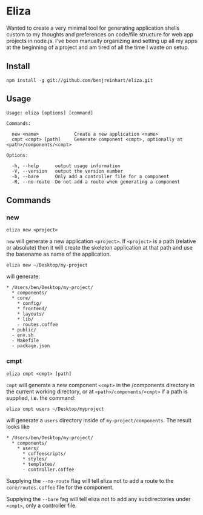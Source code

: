 # Eliza

Wanted to create a very minimal tool for generating application shells custom to my thoughts and preferences on code/file structure for web app projects in node.js. I've been manually organizing and setting up all my apps at the beginning of a project and am tired of all the time I waste on setup.

## Install

`npm install -g git://github.com/benjreinhart/eliza.git`

## Usage

```
Usage: eliza [options] [command]

Commands:

  new <name>             Create a new application <name>
  cmpt <cmpt> [path]     Generate component <cmpt>, optionally at <path>/components/<cmpt>

Options:

  -h, --help      output usage information
  -V, --version   output the version number
  -b, --bare      Only add a controller file for a component
  -R, --no-route  Do not add a route when generating a component
```

## Commands

### new

`eliza new <project>`

`new` will generate a new application `<project>`. If `<project>` is a path (relative or absolute) then it will create the skeleton application at that path and use the basename as name of the application.

`eliza new ~/Desktop/my-project`

will generate:

```
* /Users/ben/Desktop/my-project/
  * components/
  * core/
    * config/
    * frontend/
    * layouts/
    * lib/
    - routes.coffee
  * public/
  - env.sh
  - Makefile
  - package.json
```

### cmpt

`eliza cmpt <cmpt> [path]`

`cmpt` will generate a new component `<cmpt>` in the /components directory in the current working directory, or at `<path>/components/<cmpt>` if a path is supplied, i.e. the command:

`eliza cmpt users ~/Desktop/myproject`

will generate a `users` directory inside of `my-project/components`. The result looks like

```
* /Users/ben/Desktop/my-project/
  * components/
    * users/
      * coffeescripts/
      * styles/
      * templates/
      - controller.coffee
```

Supplying the `--no-route` flag will tell eliza not to add a route to the `core/routes.coffee` file for the component.

Supplying the `--bare` fag will tell eliza not to add any subdirectories under `<cmpt>`, only a controller file.
